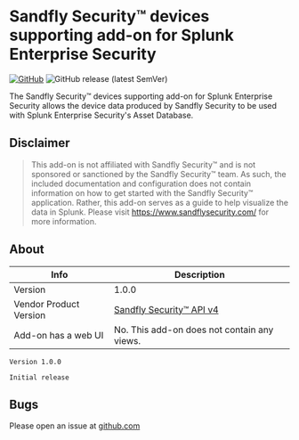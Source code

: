# Sandfly Security™ devices supporting add-on for Splunk Enterprise Security

[![GitHub](https://img.shields.io/github/license/ZachChristensen28/SA-sandfly_devices)]()
![GitHub release (latest SemVer)](https://img.shields.io/github/v/release/ZachChristensen28/SA-sandfly_devices)

The Sandfly Security™ devices supporting add-on for Splunk Enterprise Security allows the device data produced by Sandfly Security to be used with Splunk Enterprise Security's Asset Database.

## Disclaimer

> This add-on is not affiliated with Sandfly Security™ and is not sponsored or sanctioned by the Sandfly Security™ team. As such, the included documentation and configuration does not contain information on how to get started with the Sandfly Security™ application. Rather, this add-on serves as a guide to help visualize the data in Splunk. Please visit <https://www.sandflysecurity.com/> for more information.

## About

 Info | Description
------|----------
Version | 1.0.0
Vendor Product Version | [Sandfly Security™ API v4](https://api.sandflysecurity.com)
Add-on has a web UI | No. This add-on does not contain any views.

```TEXT
Version 1.0.0

Initial release
```

## Bugs

Please open an issue at [github.com](https://github.com/ZachChristensen28/SA-sandfly_devices/issues)
